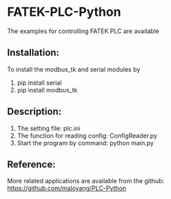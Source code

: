 # FATEK-PLC-Python
The examples for controlling FATEK PLC are available

## Installation:

To install the modbus_tk and serial modules by  

1. pip install serial  
2. pip install modbus_tk  

## Description:

1. The setting file: plc.ini  
2. The function for reading config: ConfigReader.py  
3. Start the program by command:  python main.py  

## Reference:
More related applications are available from the github:  
https://github.com/maloyang/PLC-Python  
